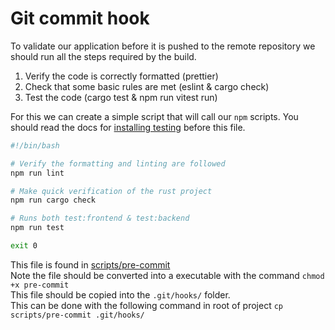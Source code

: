 # Git commit hook

To validate our application before it is pushed to the remote repository we should run all the steps required by the build.

1. Verify the code is correctly formatted (prettier)
2. Check that some basic rules are met (eslint & cargo check)
3. Test the code (cargo test & npm run vitest run)

For this we can create a simple script that will call our `npm` scripts.
You should read the docs for [installing testing](./installing-testing.md) before this file.

```bash
#!/bin/bash

# Verify the formatting and linting are followed
npm run lint

# Make quick verification of the rust project
npm run cargo check

# Runs both test:frontend & test:backend
npm run test

exit 0
```

This file is found in [scripts/pre-commit](../../scripts/pre-commit)  
Note the file should be converted into a executable with the command `chmod +x pre-commit`  
This file should be copied into the `.git/hooks/` folder.  
This can be done with the following command in root of project `cp scripts/pre-commit .git/hooks/`  


